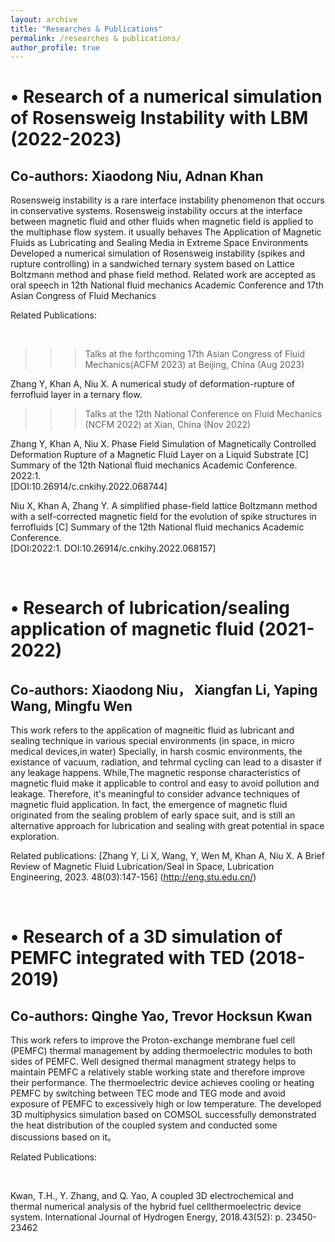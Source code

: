 ```yaml
---
layout: archive
title: "Researches & Publications"
permalink: /researches & publications/
author_profile: true
---
```


• Research of a numerical simulation of Rosensweig Instability with LBM (2022-2023)
======
Co-authors: Xiaodong Niu, Adnan Khan
---
Rosensweig instability is a rare interface instability phenomenon that occurs in conservative systems. 
Rosensweig instability occurs at the interface between magnetic fluid and other fluids when magnetic field is applied to the multiphase flow system. it usually behaves 
The Application of Magnetic Fluids as Lubricating and Sealing Media in Extreme Space Environments
Developed a numerical simulation of Rosensweig instability (spikes and rupture controlling) in a sandwiched
ternary system based on Lattice Boltzmann method and phase field method. Related work are accepted as oral
speech in 12th National fluid mechanics Academic Conference and 17th Asian Congress of Fluid Mechanics
 
Related Publications: 
<!--#---------------------------------------------------------------------------------------------------------------------------------------------------------------------------------------------------><br>

>>>Talks at the forthcoming 17th Asian Congress of Fluid Mechanics(ACFM 2023) at Beijing, China (Aug 2023)<br>

Zhang Y, Khan A, Niu X. A numerical study of deformation-rupture of ferrofluid layer in a ternary flow.<br>

>>>Talks at the 12th National Conference on Fluid Mechanics (NCFM 2022) at Xian, China (Nov 2022)<br>

Zhang Y, Khan A, Niu X. Phase Field Simulation of Magnetically Controlled Deformation Rupture of a Magnetic Fluid Layer on a Liquid Substrate [C] Summary of the 12th National fluid mechanics Academic Conference. 2022:1.<br>
[DOI:10.26914/c.cnkihy.2022.068744]<br>

Niu X, Khan A, Zhang Y. A simplified phase-field lattice Boltzmann method with a self-corrected magnetic field for the evolution of spike structures in ferrofluids [C] Summary of the 12th National fluid mechanics Academic Conference.<br>
[DOI:2022:1. DOI:10.26914/c.cnkihy.2022.068157]<br> 
<!--#---------------------------------------------------------------------------------------------------------------------------------------------------------------------------------------------------><br>
  
• Research of lubrication/sealing application of magnetic fluid (2021-2022)
======
Co-authors: Xiaodong Niu， Xiangfan Li, Yaping Wang, Mingfu Wen
---
This work refers to the application of magneitic fluid as lubricant and sealing technique in various special environments (in space, in micro medical devices,in water) 
Specially, in harsh cosmic environments, the existance of vacuum, radiation, and tehrmal cycling can lead to a disaster if any leakage happens.
While,The magnetic response characteristics of magnetic fluid make it applicable to control and easy to avoid pollution and leakage. 
Therefore, it's meaningful to consider advance techniques of magnetic fluid application. In fact, the emergence of magnetic fluid originated from the sealing problem of early space suit, 
and is still an alternative approach for lubrication and sealing with great potential in space exploration.<br>

Related publications:
[Zhang Y, Li X, Wang, Y, Wen M, Khan A, Niu X. A Brief Review of Magnetic Fluid Lubrication/Seal in Space, Lubrication Engineering, 2023. 48(03):147-156] (http://eng.stu.edu.cn/)  
<!--#---------------------------------------------------------------------------------------------------------------------------------------------------------------------------------------------------><br>
  
• Research of a 3D simulation of PEMFC integrated with TED (2018-2019)
======
Co-authors: Qinghe Yao, Trevor Hocksun Kwan
---
This work refers to improve the Proton-exchange membrane fuel cell (PEMFC) thermal management by adding thermoelectric modules to both sides of PEMFC. 
Well designed thermal managment strategy helps to maintain PEMFC a relatively stable working state and therefore improve their performance.
The thermoelectric device achieves cooling or heating PEMFC by switching between TEC mode and TEG mode and avoid exposure of PEMFC to excessively high or low temperature. 
The developed 3D multiphysics simulation based on COMSOL successfully demonstrated the heat distribution of the coupled system and conducted some discussions based on it。

Related Publications: 
<!--#---------------------------------------------------------------------------------------------------------------------------------------------------------------------------------------------------><br>
Kwan, T.H., Y. Zhang, and Q. Yao, A coupled 3D electrochemical and thermal numerical analysis of the hybrid fuel cellthermoelectric device system. International Journal of Hydrogen Energy, 2018.43(52): p. 23450-23462

<!--
{% if author.googlescholar %}
  You can also find my articles on <u><a href="{{author.googlescholar}}">my Google Scholar profile</a>.</u>
{% endif %}

{% include base_path %}

#一个 for 循环，用于迭代作者的出版物。在每次迭代中，我们包含一个 HTML 片段，以显示文章的标题和相关信息。每个构建的页面都会显示所有出版物，按照最近发表的文章从新到旧的顺序排列。
{% for post in site.publications reversed %}
  {% include archive-single.html %}
{% endfor %}-->


